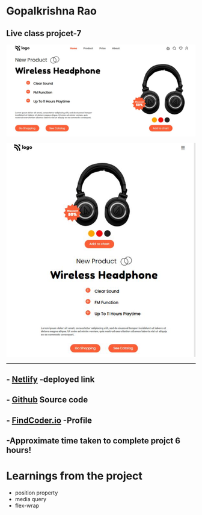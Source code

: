 
# **Gopalkrishna Rao**


## Live class projcet-7
![preview](./screenshots/Capture.JPG)

![responsive](./screenshots/Responive.JPG)
***

## - [Netlify](https://lcproject7.netlify.app/) -deployed link

## -  [Github](https://github.com/GopalkrishaRao/WebDev/tree/main/LC%20Project%207) Source code

## -  [FindCoder.io](https://www.findcoder.io/u/hrgkrao) -Profile 

## -Approximate time taken to complete projct **6 hours!**

# __Learnings from the project__

-   position property
-   media query
-   flex-wrap








